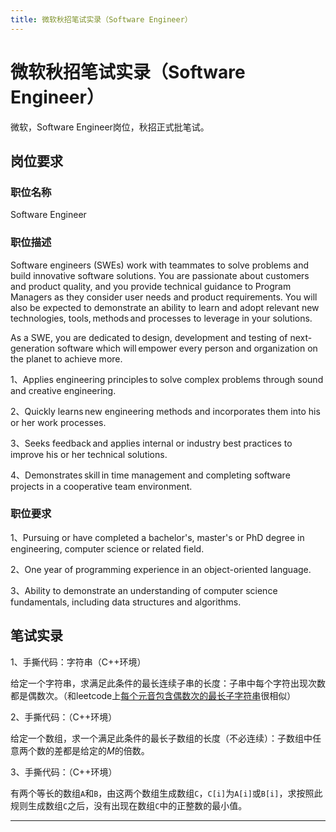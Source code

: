 ```yaml
---
title: 微软秋招笔试实录（Software Engineer）
---
```


# 微软秋招笔试实录（Software Engineer）

<script type="text/javascript" src="/include/head.js"></script>

微软，Software Engineer岗位，秋招正式批笔试。

## 岗位要求

### 职位名称

Software Engineer

### 职位描述

Software engineers (SWEs) work with teammates to solve problems and build innovative software solutions. You are passionate about customers and product quality, and you provide technical guidance to Program Managers as they consider user needs and product requirements. You will also be expected to demonstrate an ability to learn and adopt relevant new technologies, tools, methods and processes to leverage in your solutions.

As a SWE, you are dedicated to design, development and testing of next-generation software which will empower every person and organization on the planet to achieve more.

1、Applies engineering principles to solve complex problems through sound and creative engineering.

2、Quickly learns new engineering methods and incorporates them into his or her work processes.

3、Seeks feedback and applies internal or industry best practices to improve his or her technical solutions.

4、Demonstrates skill in time management and completing software projects in a cooperative team environment.

### 职位要求

1、Pursuing or have completed a bachelor's, master's or PhD degree in engineering, computer science or related field.

2、One year of programming experience in an object-oriented language.

3、Ability to demonstrate an understanding of computer science fundamentals, including data structures and algorithms.

## 笔试实录

1、手撕代码：字符串（C++环境）

给定一个字符串，求满足此条件的最长连续子串的长度：子串中每个字符出现次数都是偶数次。（和leetcode上<a href="https://leetcode.cn/problems/find-the-longest-substring-containing-vowels-in-even-counts">每个元音包含偶数次的最长子字符串</a>很相似）

2、手撕代码：（C++环境）

给定一个数组，求一个满足此条件的最长子数组的长度（不必连续）：子数组中任意两个数的差都是给定的$M$的倍数。

3、手撕代码：（C++环境）

有两个等长的数组`A`和`B`，由这两个数组生成数组`C`，`C[i]`为`A[i]`或`B[i]`，求按照此规则生成数组`C`之后，没有出现在数组`C`中的正整数的最小值。

---

<script type="text/javascript" src="/include/tail.js"></script>
